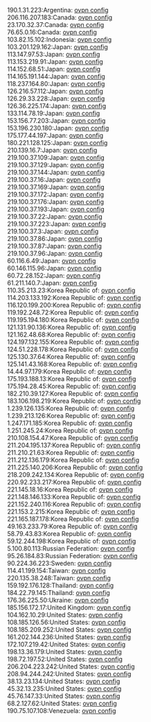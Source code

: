 190.1.31.223:Argentina: [ovpn config](vpn/190_1_31_223.ovpn)  
206.116.207.183:Canada: [ovpn config](vpn/206_116_207_183.ovpn)  
23.170.32.37:Canada: [ovpn config](vpn/23_170_32_37.ovpn)  
76.65.0.16:Canada: [ovpn config](vpn/76_65_0_16.ovpn)  
103.82.15.102:Indonesia: [ovpn config](vpn/103_82_15_102.ovpn)  
103.201.129.162:Japan: [ovpn config](vpn/103_201_129_162.ovpn)  
113.147.97.53:Japan: [ovpn config](vpn/113_147_97_53.ovpn)  
113.153.219.91:Japan: [ovpn config](vpn/113_153_219_91.ovpn)  
114.152.68.51:Japan: [ovpn config](vpn/114_152_68_51.ovpn)  
114.165.191.144:Japan: [ovpn config](vpn/114_165_191_144.ovpn)  
118.237.164.80:Japan: [ovpn config](vpn/118_237_164_80.ovpn)  
126.216.57.112:Japan: [ovpn config](vpn/126_216_57_112.ovpn)  
126.29.33.228:Japan: [ovpn config](vpn/126_29_33_228.ovpn)  
126.36.225.174:Japan: [ovpn config](vpn/126_36_225_174.ovpn)  
133.114.78.19:Japan: [ovpn config](vpn/133_114_78_19.ovpn)  
153.156.77.203:Japan: [ovpn config](vpn/153_156_77_203.ovpn)  
153.196.230.180:Japan: [ovpn config](vpn/153_196_230_180.ovpn)  
175.177.44.197:Japan: [ovpn config](vpn/175_177_44_197.ovpn)  
180.221.128.125:Japan: [ovpn config](vpn/180_221_128_125.ovpn)  
210.139.16.7:Japan: [ovpn config](vpn/210_139_16_7.ovpn)  
219.100.37.109:Japan: [ovpn config](vpn/219_100_37_109.ovpn)  
219.100.37.129:Japan: [ovpn config](vpn/219_100_37_129.ovpn)  
219.100.37.144:Japan: [ovpn config](vpn/219_100_37_144.ovpn)  
219.100.37.16:Japan: [ovpn config](vpn/219_100_37_16.ovpn)  
219.100.37.169:Japan: [ovpn config](vpn/219_100_37_169.ovpn)  
219.100.37.172:Japan: [ovpn config](vpn/219_100_37_172.ovpn)  
219.100.37.176:Japan: [ovpn config](vpn/219_100_37_176.ovpn)  
219.100.37.193:Japan: [ovpn config](vpn/219_100_37_193.ovpn)  
219.100.37.22:Japan: [ovpn config](vpn/219_100_37_22.ovpn)  
219.100.37.223:Japan: [ovpn config](vpn/219_100_37_223.ovpn)  
219.100.37.3:Japan: [ovpn config](vpn/219_100_37_3.ovpn)  
219.100.37.86:Japan: [ovpn config](vpn/219_100_37_86.ovpn)  
219.100.37.87:Japan: [ovpn config](vpn/219_100_37_87.ovpn)  
219.100.37.96:Japan: [ovpn config](vpn/219_100_37_96.ovpn)  
60.116.6.49:Japan: [ovpn config](vpn/60_116_6_49.ovpn)  
60.146.115.96:Japan: [ovpn config](vpn/60_146_115_96.ovpn)  
60.72.28.152:Japan: [ovpn config](vpn/60_72_28_152.ovpn)  
61.211.140.7:Japan: [ovpn config](vpn/61_211_140_7.ovpn)  
110.35.213.23:Korea Republic of: [ovpn config](vpn/110_35_213_23.ovpn)  
114.203.133.192:Korea Republic of: [ovpn config](vpn/114_203_133_192.ovpn)  
116.120.199.200:Korea Republic of: [ovpn config](vpn/116_120_199_200.ovpn)  
119.192.248.72:Korea Republic of: [ovpn config](vpn/119_192_248_72.ovpn)  
119.195.194.180:Korea Republic of: [ovpn config](vpn/119_195_194_180.ovpn)  
121.131.90.136:Korea Republic of: [ovpn config](vpn/121_131_90_136.ovpn)  
121.162.48.68:Korea Republic of: [ovpn config](vpn/121_162_48_68.ovpn)  
124.197.132.155:Korea Republic of: [ovpn config](vpn/124_197_132_155.ovpn)  
124.51.228.178:Korea Republic of: [ovpn config](vpn/124_51_228_178.ovpn)  
125.130.37.64:Korea Republic of: [ovpn config](vpn/125_130_37_64.ovpn)  
125.141.43.168:Korea Republic of: [ovpn config](vpn/125_141_43_168.ovpn)  
14.44.97.179:Korea Republic of: [ovpn config](vpn/14_44_97_179.ovpn)  
175.193.188.13:Korea Republic of: [ovpn config](vpn/175_193_188_13.ovpn)  
175.194.28.45:Korea Republic of: [ovpn config](vpn/175_194_28_45.ovpn)  
182.210.39.127:Korea Republic of: [ovpn config](vpn/182_210_39_127.ovpn)  
183.106.198.219:Korea Republic of: [ovpn config](vpn/183_106_198_219.ovpn)  
1.239.126.135:Korea Republic of: [ovpn config](vpn/1_239_126_135.ovpn)  
1.239.213.126:Korea Republic of: [ovpn config](vpn/1_239_213_126.ovpn)  
1.247.171.185:Korea Republic of: [ovpn config](vpn/1_247_171_185.ovpn)  
1.251.245.24:Korea Republic of: [ovpn config](vpn/1_251_245_24.ovpn)  
210.108.154.47:Korea Republic of: [ovpn config](vpn/210_108_154_47.ovpn)  
211.204.195.137:Korea Republic of: [ovpn config](vpn/211_204_195_137.ovpn)  
211.210.21.63:Korea Republic of: [ovpn config](vpn/211_210_21_63.ovpn)  
211.212.136.179:Korea Republic of: [ovpn config](vpn/211_212_136_179.ovpn)  
211.225.140.206:Korea Republic of: [ovpn config](vpn/211_225_140_206.ovpn)  
218.209.242.134:Korea Republic of: [ovpn config](vpn/218_209_242_134.ovpn)  
220.92.233.217:Korea Republic of: [ovpn config](vpn/220_92_233_217.ovpn)  
221.145.18.16:Korea Republic of: [ovpn config](vpn/221_145_18_16.ovpn)  
221.148.146.133:Korea Republic of: [ovpn config](vpn/221_148_146_133.ovpn)  
221.152.240.116:Korea Republic of: [ovpn config](vpn/221_152_240_116.ovpn)  
221.153.2.215:Korea Republic of: [ovpn config](vpn/221_153_2_215.ovpn)  
221.165.187.178:Korea Republic of: [ovpn config](vpn/221_165_187_178.ovpn)  
49.163.233.79:Korea Republic of: [ovpn config](vpn/49_163_233_79.ovpn)  
58.79.43.83:Korea Republic of: [ovpn config](vpn/58_79_43_83.ovpn)  
59.12.244.198:Korea Republic of: [ovpn config](vpn/59_12_244_198.ovpn)  
5.100.80.113:Russian Federation: [ovpn config](vpn/5_100_80_113.ovpn)  
95.26.184.83:Russian Federation: [ovpn config](vpn/95_26_184_83.ovpn)  
90.224.36.223:Sweden: [ovpn config](vpn/90_224_36_223.ovpn)  
114.41.199.154:Taiwan: [ovpn config](vpn/114_41_199_154.ovpn)  
220.135.38.248:Taiwan: [ovpn config](vpn/220_135_38_248.ovpn)  
159.192.176.128:Thailand: [ovpn config](vpn/159_192_176_128.ovpn)  
184.22.79.145:Thailand: [ovpn config](vpn/184_22_79_145.ovpn)  
176.36.225.50:Ukraine: [ovpn config](vpn/176_36_225_50.ovpn)  
185.156.172.17:United Kingdom: [ovpn config](vpn/185_156_172_17.ovpn)  
104.162.10.29:United States: [ovpn config](vpn/104_162_10_29.ovpn)  
108.185.126.56:United States: [ovpn config](vpn/108_185_126_56.ovpn)  
108.185.209.252:United States: [ovpn config](vpn/108_185_209_252.ovpn)  
161.202.144.236:United States: [ovpn config](vpn/161_202_144_236.ovpn)  
172.107.219.42:United States: [ovpn config](vpn/172_107_219_42.ovpn)  
198.13.36.179:United States: [ovpn config](vpn/198_13_36_179.ovpn)  
198.72.197.52:United States: [ovpn config](vpn/198_72_197_52.ovpn)  
206.204.223.242:United States: [ovpn config](vpn/206_204_223_242.ovpn)  
208.94.244.242:United States: [ovpn config](vpn/208_94_244_242.ovpn)  
38.13.23.134:United States: [ovpn config](vpn/38_13_23_134.ovpn)  
45.32.13.235:United States: [ovpn config](vpn/45_32_13_235.ovpn)  
45.76.147.33:United States: [ovpn config](vpn/45_76_147_33.ovpn)  
68.2.127.62:United States: [ovpn config](vpn/68_2_127_62.ovpn)  
190.75.107.108:Venezuela: [ovpn config](vpn/190_75_107_108.ovpn)  
